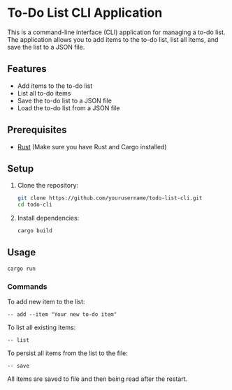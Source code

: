 # To-Do List CLI Application

This is a command-line interface (CLI) application for managing a to-do list. The application allows you to add items to
the to-do list, list all items, and save the list to a JSON file.

## Features

- Add items to the to-do list
- List all to-do items
- Save the to-do list to a JSON file
- Load the to-do list from a JSON file

## Prerequisites

- [Rust](https://www.rust-lang.org/tools/install) (Make sure you have Rust and Cargo installed)

## Setup

1. Clone the repository:
   ```sh
   git clone https://github.com/yourusername/todo-list-cli.git
   cd todo-cli

2. Install dependencies:
    ```sh
   cargo build
   
## Usage
   ```sh
   cargo run
   ```

### Commands
To add new item to the list:
```shell
-- add --item "Your new to-do item"
```
To list all existing items:
```shell
-- list
```
To persist all items from the list to the file:
```shell
-- save
```
All items are saved to file and then being read after the restart.
